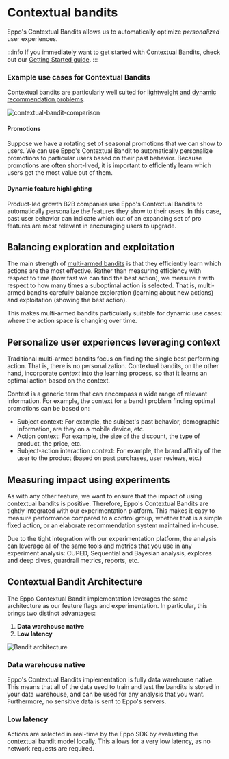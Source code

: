 # Contextual bandits

Eppo's Contextual Bandits allows us to automatically optimize _personalized_ user experiences.

:::info
If you immediately want to get started with Contextual Bandits, check out our [Getting Started guide](/bandit-quickstart).
:::

### Example use cases for Contextual Bandits

Contextual bandits are particularly well suited for [lightweight and dynamic recommendation problems](https://www.geteppo.com/blog/contextual-bandit-algorithms-vs-recommendation-systems).

![contextual-bandit-comparison](/img/contextual-bandits/comparison-table.png)

#### Promotions

Suppose we have a rotating set of seasonal promotions that we can show to users. 
We can use Eppo's Contextual Bandit to automatically personalize promotions to particular users based on their past behavior.
Because promotions are often short-lived, it is important to efficiently learn which users get the most value out of them.

#### Dynamic feature highlighting

Product-led growth B2B companies use Eppo's Contextual Bandits to automatically personalize the features they show to their users.
In this case, past user behavior can indicate which out of an expanding set of pro features are most relevant in encouraging users to upgrade.

## Balancing exploration and exploitation

The main strength of [multi-armed bandits](http://sbubeck.com/SurveyBCB12.pdf) is that they efficiently learn which actions are the most effective. 
Rather than measuring efficiency with respect to time (how fast we can find the best action), we measure it with respect to how many times a suboptimal action is selected.
That is, multi-armed bandits carefully balance exploration (learning about new actions) and exploitation (showing the best action).

This makes multi-armed bandits particularly suitable for dynamic use cases: where the action space is changing over time.

## Personalize user experiences leveraging context

Traditional multi-armed bandits focus on finding the single best performing action. That is, there is no personalization.
Contextual bandits, on the other hand, incorporate _context_ into the learning process, so that it learns an optimal action based on the context.

Context is a generic term that can encompass a wide range of relevant information.
For example, the context for a bandit problem finding optimal promotions can be based on:

* Subject context: For example, the subject's past behavior, demographic information, are they on a mobile device, etc.
* Action context: For example, the size of the discount, the type of product, the price, etc.
* Subject-action interaction context: For example, the brand affinity of the user to the product (based on past purchases, user reviews, etc.)


## Measuring impact using experiments

As with any other feature, we want to ensure that the impact of using contextual bandits is positive. 
Therefore, Eppo's Contextual Bandits are tightly integrated with our experimentation platform.
This makes it easy to measure performance compared to a control group, whether that is a simple fixed action, or an elaborate recommendation system maintained in-house.

Due to the tight integration with our experimentation platform, the analysis can leverage all of the same tools and metrics that you use in any experiment analysis: CUPED, Sequential and Bayesian analysis, explores and deep dives, guardrail metrics, reports, etc.

## Contextual Bandit Architecture

The Eppo Contextual Bandit implementation leverages the same architecture as our feature flags and experimentation.
In particular, this brings two distinct advantages:

1. **Data warehouse native**
2. **Low latency**

![Bandit architecture](/img/contextual-bandits/bandit-architecture.png)

### Data warehouse native

Eppo's Contextual Bandits implementation is fully data warehouse native. 
This means that all of the data used to train and test the bandits is stored in your data warehouse, and can be used for any analysis that you want.
Furthermore, no sensitive data is sent to Eppo's servers. 

### Low latency

Actions are selected in real-time by the Eppo SDK by evaluating the contextual bandit model locally. 
This allows for a very low latency, as no network requests are required.
